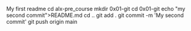 My first readme
cd alx-pre_course
mkdir 0x01-git
cd 0x01-git
echo "my second commit">README.md
cd ..
git add .
git commit -m 'My second commit'
git push origin main
